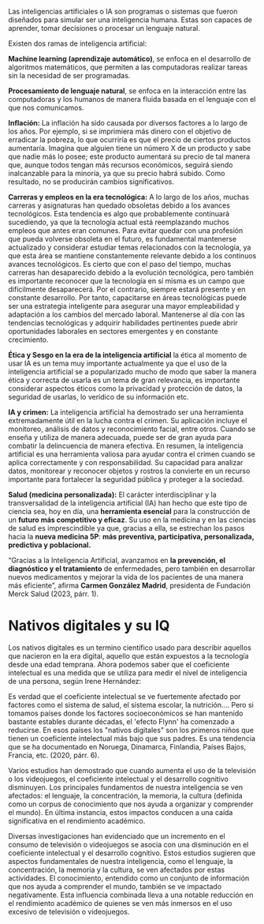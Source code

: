 Las inteligencias artificiales o IA son programas o sistemas que fueron diseñados para simular ser una inteligencia humana. Estas son capaces de aprender, tomar decisiones o procesar un lenguaje natural. 

Existen dos ramas de inteligencia artificial:

**Machine learning (aprendizaje automático)**, se enfoca en el desarrollo de algoritmos matemáticos, que permiten a las computadoras realizar tareas sin la necesidad de ser programadas.

**Procesamiento de lenguaje natural**, se enfoca en la interacción entre las computadoras y los humanos de manera fluida basada en el lenguaje con el que nos comunicamos.


**Inflación:** La inflación ha sido causada por diversos factores a lo largo de los años. Por ejemplo, si se imprimiera más dinero con el objetivo de erradicar la pobreza, lo que ocurriría es que el precio de ciertos productos aumentaría. Imagina que alguien tiene un número X de un producto y sabe que nadie más lo posee; este producto aumentará su precio de tal manera que, aunque todos tengan más recursos económicos, seguirá siendo inalcanzable para la minoría, ya que su precio habrá subido. Como resultado, no se producirán cambios significativos. 

**Carreras y empleos en la era tecnológica:** A lo largo de los años, muchas carreras y asignaturas han quedado obsoletas debido a los avances tecnológicos. Esta tendencia es algo que probablemente continuará sucediendo, ya que la tecnología actual está reemplazando muchos empleos que antes eran comunes. Para evitar quedar con una profesión que pueda volverse obsoleta en el futuro, es fundamental mantenerse actualizado y considerar estudiar temas relacionados con la tecnología, ya que esta área se mantiene constantemente relevante debido a los continuos avances tecnológicos.
Es cierto que con el paso del tiempo, muchas carreras han desaparecido debido a la evolución tecnológica, pero también es importante reconocer que la tecnología en sí misma es un campo que difícilmente desaparecerá. Por el contrario, siempre estará presente y en constante desarrollo. Por tanto, capacitarse en áreas tecnológicas puede ser una estrategia inteligente para asegurar una mayor empleabilidad y adaptación a los cambios del mercado laboral. Mantenerse al día con las tendencias tecnológicas y adquirir habilidades pertinentes puede abrir oportunidades laborales en sectores emergentes y en constante crecimiento.

**Ética y Sesgo en la era de la inteligencia artificial**
la ética al momento de usar IA es un tema muy importante actualmente ya que el uso de la inteligencia artificial se a popularizado mucho de modo que saber la manera ética y correcta de usarla es un tema de gran relevancia, es importante considerar aspectos éticos como la privacidad y protección de datos, la seguridad de usarlas, lo verídico de su información etc.


**IA y crimen:** La inteligencia artificial ha demostrado ser una herramienta extremadamente útil en la lucha contra el crimen. Su aplicación incluye el monitoreo, análisis de datos y reconocimiento facial, entre otros. Cuando se enseña y utiliza de manera adecuada, puede ser de gran ayuda para combatir la delincuencia de manera efectiva.
En resumen, la inteligencia artificial es una herramienta valiosa para ayudar contra el crimen cuando se aplica correctamente y con responsabilidad. Su capacidad para analizar datos, monitorear y reconocer objetos y rostros la convierte en un recurso importante para fortalecer la seguridad pública y proteger a la sociedad.


**Salud (medicina personalizada):** El carácter interdisciplinar y la transversalidad de la inteligencia artificial (IA) han hecho que este tipo de ciencia sea, hoy en día, una **herramienta esencial** para la construcción de un **futuro más competitivo y eficaz**. Su uso en la medicina y en las ciencias de salud es imprescindible ya que, gracias a ella, se estrechan los pasos hacia la **nueva medicina 5P**: **más preventiva, participativa, personalizada, predictiva y poblacional.** 

“Gracias a la Inteligencia Artificial, avanzamos en **la prevención, el diagnóstico y el tratamiento** de enfermedades, pero también en desarrollar nuevos medicamentos y mejorar la vida de los pacientes de una manera más eficiente”, afirma **Carmen González Madrid**, presidenta de Fundación Merck Salud (2023, párr. 1). 
<h1>Nativos digitales y su IQ</h1>
Los nativos digitales es un termino científico usado para describir aquellos que nacieron en la era digital, aquello que están expuestos a la tecnología desde una edad temprana.
Ahora podemos saber que el coeficiente intelectual es una medida que se utiliza para medir el nivel de inteligencia de una persona, según Irene Hernández:

Es verdad que el coeficiente intelectual se ve fuertemente afectado por factores como el sistema de salud, el sistema escolar, la nutrición....
Pero si tomamos países donde los factores socioeconómicos se han mantenido bastante estables durante décadas, el 'efecto Flynn' ha comenzado a reducirse.
En esos países los "nativos digitales" son los primeros niños que tienen un coeficiente intelectual más bajo que sus padres. Es una tendencia que se ha documentado en Noruega, Dinamarca, Finlandia, Países Bajos, Francia, etc. (2020, párr. 6).

Varios estudios han demostrado que cuando aumenta el uso de la televisión o los videojuegos, el coeficiente intelectual y el desarrollo cognitivo disminuyen.
Los principales fundamentos de nuestra inteligencia se ven afectados: el lenguaje, la concentración, la memoria, la cultura (definida como un corpus de conocimiento que nos ayuda a organizar y comprender el mundo).
En última instancia, estos impactos conducen a una caída significativa en el rendimiento académico.

Diversas investigaciones han evidenciado que un incremento en el consumo de televisión o videojuegos se asocia con una disminución en el coeficiente intelectual y el desarrollo cognitivo. Estos estudios sugieren que aspectos fundamentales de nuestra inteligencia, como el lenguaje, la concentración, la memoria y la cultura, se ven afectados por estas actividades.
El conocimiento, entendido como un conjunto de información que nos ayuda a comprender el mundo, también se ve impactado negativamente. Esta influencia combinada lleva a una notable reducción en el rendimiento académico de quienes se ven más inmersos en el uso excesivo de televisión o videojuegos.

